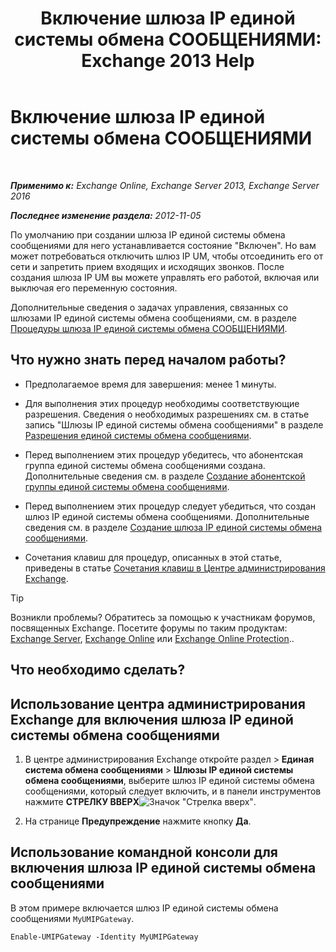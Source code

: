﻿---
title: 'Включение шлюза IP единой системы обмена СООБЩЕНИЯМИ: Exchange 2013 Help'
TOCTitle: Включение шлюза IP единой системы обмена СООБЩЕНИЯМИ
ms:assetid: 2706ae06-c45d-41b7-abbe-378a9fca104a
ms:mtpsurl: https://technet.microsoft.com/ru-ru/library/Aa996857(v=EXCHG.150)
ms:contentKeyID: 50487649
ms.date: 05/22/2018
mtps_version: v=EXCHG.150
ms.translationtype: MT
---

# Включение шлюза IP единой системы обмена СООБЩЕНИЯМИ

 

_**Применимо к:** Exchange Online, Exchange Server 2013, Exchange Server 2016_

_**Последнее изменение раздела:** 2012-11-05_

По умолчанию при создании шлюза IP единой системы обмена сообщениями для него устанавливается состояние "Включен". Но вам может потребоваться отключить шлюз IP UM, чтобы отсоединить его от сети и запретить прием входящих и исходящих звонков. После создания шлюза IP UM вы можете управлять его работой, включая или выключая его переменную состояния.

Дополнительные сведения о задачах управления, связанных со шлюзами IP единой системы обмена сообщениями, см. в разделе [Процедуры шлюза IP единой системы обмена СООБЩЕНИЯМИ](um-ip-gateway-procedures-exchange-2013-help.md).

## Что нужно знать перед началом работы?

  - Предполагаемое время для завершения: менее 1 минуты.

  - Для выполнения этих процедур необходимы соответствующие разрешения. Сведения о необходимых разрешениях см. в статье запись "Шлюзы IP единой системы обмена сообщениями" в разделе [Разрешения единой системы обмена сообщениями](unified-messaging-permissions-exchange-2013-help.md).

  - Перед выполнением этих процедур убедитесь, что абонентская группа единой системы обмена сообщениями создана. Дополнительные сведения см. в разделе [Создание абонентской группы единой системы обмена сообщениями](create-a-um-dial-plan-exchange-2013-help.md).

  - Перед выполнением этих процедур следует убедиться, что создан шлюз IP единой системы обмена сообщениями. Дополнительные сведения см. в разделе [Создание шлюза IP единой системы обмена сообщениями](create-a-um-ip-gateway-exchange-2013-help.md).

  - Сочетания клавиш для процедур, описанных в этой статье, приведены в статье [Сочетания клавиш в Центре администрирования Exchange](keyboard-shortcuts-in-the-exchange-admin-center-exchange-online-protection-help.md).

> [!TIP]  
> Возникли проблемы? Обратитесь за помощью к участникам форумов, посвященных Exchange. Посетите форумы по таким продуктам: <a href="https://go.microsoft.com/fwlink/p/?linkid=60612">Exchange Server</a>, <a href="https://go.microsoft.com/fwlink/p/?linkid=267542">Exchange Online</a> или <a href="https://go.microsoft.com/fwlink/p/?linkid=285351">Exchange Online Protection</a>..


## Что необходимо сделать?

## Использование центра администрирования Exchange для включения шлюза IP единой системы обмена сообщениями

1.  В центре администрирования Exchange откройте раздел \> **Единая система обмена сообщениями** \> **Шлюзы IP единой системы обмена сообщениями**, выберите шлюз IP единой системы обмена сообщениями, который следует включить, и в панели инструментов нажмите **СТРЕЛКУ ВВЕРХ**![Значок "Стрелка вверх"](images/JJ150576.1732c727-328b-4a1a-b84d-6d7252c7dcab(EXCHG.150).gif "Значок \"Стрелка вверх\"").

2.  На странице **Предупреждение** нажмите кнопку **Да**.

## Использование командной консоли для включения шлюза IP единой системы обмена сообщениями

В этом примере включается шлюз IP единой системы обмена сообщениями `MyUMIPGateway`.

    Enable-UMIPGateway -Identity MyUMIPGateway

